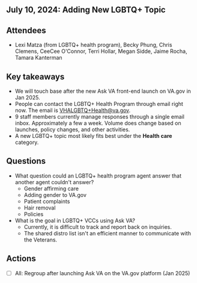 ## July 10, 2024: Adding New LGBTQ+ Topic

## Attendees
- Lexi Matza (from LGBTQ+ health program), Becky Phung, Chris Clemens, CeeCee O'Connor, Terri Hollar, Megan Sidde, Jaime Rocha, Tamara Kanterman

## Key takeaways 
- We will touch base after the new Ask VA front-end launch on VA.gov in Jan 2025.
- People can contact the LGBTQ+ Health Program through email right now. The email is VHALGBTQ+Health@va.gov.
- 9 staff members currently manage responses through a single email inbox. Approximately a few a week. Volume does change based on launches, policy changes, and other activities.
- A new LGBTQ+ topic most likely fits best under the **Health care** category.
 
## Questions
- What question could an LGBTQ+ health program agent answer that another agent couldn't answer? 
   - Gender affirming care
   - Adding gender to VA.gov
   - Patient complaints
   - Hair removal
   - Policies
- What is the goal in LGBTQ+ VCCs using Ask VA?
  - Currently, it is difficult to track and report back on inquiries.
  - The shared distro list isn't an efficient manner to communicate with the Veterans.


## Actions
- [ ] All: Regroup after launching Ask VA on the VA.gov platform (Jan 2025)
